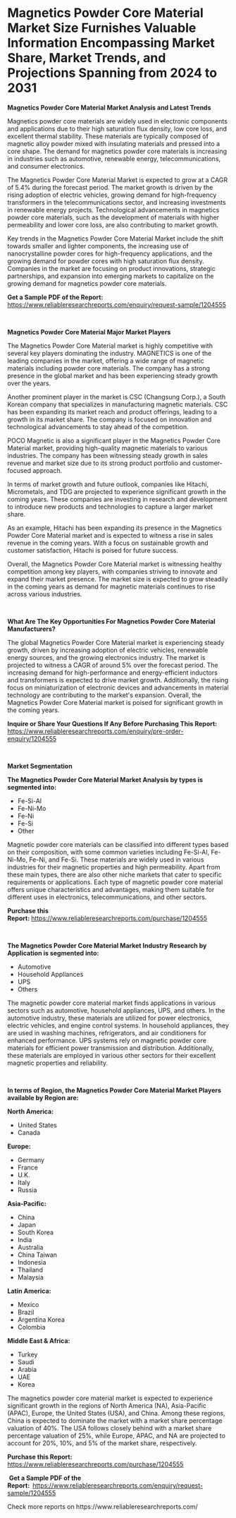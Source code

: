 <p><h1>Magnetics Powder Core Material Market Size Furnishes Valuable Information Encompassing Market Share, Market Trends, and Projections Spanning from 2024 to 2031</h1></p><p><strong>Magnetics Powder Core Material Market Analysis and Latest Trends</strong></p>
<p><p>Magnetics powder core materials are widely used in electronic components and applications due to their high saturation flux density, low core loss, and excellent thermal stability. These materials are typically composed of magnetic alloy powder mixed with insulating materials and pressed into a core shape. The demand for magnetics powder core materials is increasing in industries such as automotive, renewable energy, telecommunications, and consumer electronics.</p><p>The Magnetics Powder Core Material Market is expected to grow at a CAGR of 5.4% during the forecast period. The market growth is driven by the rising adoption of electric vehicles, growing demand for high-frequency transformers in the telecommunications sector, and increasing investments in renewable energy projects. Technological advancements in magnetics powder core materials, such as the development of materials with higher permeability and lower core loss, are also contributing to market growth.</p><p>Key trends in the Magnetics Powder Core Material Market include the shift towards smaller and lighter components, the increasing use of nanocrystalline powder cores for high-frequency applications, and the growing demand for powder cores with high saturation flux density. Companies in the market are focusing on product innovations, strategic partnerships, and expansion into emerging markets to capitalize on the growing demand for magnetics powder core materials.</p></p>
<p><strong>Get a Sample PDF of the Report:&nbsp;</strong> <a href="https://www.reliableresearchreports.com/enquiry/request-sample/1204555">https://www.reliableresearchreports.com/enquiry/request-sample/1204555</a></p>
<p>&nbsp;</p>
<p><strong>Magnetics Powder Core Material Major Market Players</strong></p>
<p><p>The Magnetics Powder Core Material market is highly competitive with several key players dominating the industry. MAGNETICS is one of the leading companies in the market, offering a wide range of magnetic materials including powder core materials. The company has a strong presence in the global market and has been experiencing steady growth over the years.</p><p>Another prominent player in the market is CSC (Changsung Corp.), a South Korean company that specializes in manufacturing magnetic materials. CSC has been expanding its market reach and product offerings, leading to a growth in its market share. The company is focused on innovation and technological advancements to stay ahead of the competition.</p><p>POCO Magnetic is also a significant player in the Magnetics Powder Core Material market, providing high-quality magnetic materials to various industries. The company has been witnessing steady growth in sales revenue and market size due to its strong product portfolio and customer-focused approach.</p><p>In terms of market growth and future outlook, companies like Hitachi, Micrometals, and TDG are projected to experience significant growth in the coming years. These companies are investing in research and development to introduce new products and technologies to capture a larger market share.</p><p>As an example, Hitachi has been expanding its presence in the Magnetics Powder Core Material market and is expected to witness a rise in sales revenue in the coming years. With a focus on sustainable growth and customer satisfaction, Hitachi is poised for future success.</p><p>Overall, the Magnetics Powder Core Material market is witnessing healthy competition among key players, with companies striving to innovate and expand their market presence. The market size is expected to grow steadily in the coming years as demand for magnetic materials continues to rise across various industries.</p></p>
<p>&nbsp;</p>
<p><strong>What Are The Key Opportunities For Magnetics Powder Core Material Manufacturers?</strong></p>
<p><p>The global Magnetics Powder Core Material market is experiencing steady growth, driven by increasing adoption of electric vehicles, renewable energy sources, and the growing electronics industry. The market is projected to witness a CAGR of around 5% over the forecast period. The increasing demand for high-performance and energy-efficient inductors and transformers is expected to drive market growth. Additionally, the rising focus on miniaturization of electronic devices and advancements in material technology are contributing to the market's expansion. Overall, the Magnetics Powder Core Material market is poised for significant growth in the coming years.</p></p>
<p><strong>Inquire or Share Your Questions If Any Before Purchasing This Report:</strong> <a href="https://www.reliableresearchreports.com/enquiry/pre-order-enquiry/1204555">https://www.reliableresearchreports.com/enquiry/pre-order-enquiry/1204555</a></p>
<p>&nbsp;</p>
<p><strong>Market Segmentation</strong></p>
<p><strong>The Magnetics Powder Core Material Market Analysis by types is segmented into:</strong></p>
<p><ul><li>Fe-Si-Al</li><li>Fe-Ni-Mo</li><li>Fe-Ni</li><li>Fe-Si</li><li>Other</li></ul></p>
<p><p>Magnetic powder core materials can be classified into different types based on their composition, with some common varieties including Fe-Si-Al, Fe-Ni-Mo, Fe-Ni, and Fe-Si. These materials are widely used in various industries for their magnetic properties and high permeability. Apart from these main types, there are also other niche markets that cater to specific requirements or applications. Each type of magnetic powder core material offers unique characteristics and advantages, making them suitable for different uses in electronics, telecommunications, and other sectors.</p></p>
<p><strong>Purchase this Report:&nbsp;</strong><a href="https://www.reliableresearchreports.com/purchase/1204555">https://www.reliableresearchreports.com/purchase/1204555</a></p>
<p>&nbsp;</p>
<p><strong>The Magnetics Powder Core Material Market Industry Research by Application is segmented into:</strong></p>
<p><ul><li>Automotive</li><li>Household Appliances</li><li>UPS</li><li>Others</li></ul></p>
<p><p>The magnetic powder core material market finds applications in various sectors such as automotive, household appliances, UPS, and others. In the automotive industry, these materials are utilized for power electronics, electric vehicles, and engine control systems. In household appliances, they are used in washing machines, refrigerators, and air conditioners for enhanced performance. UPS systems rely on magnetic powder core materials for efficient power transmission and distribution. Additionally, these materials are employed in various other sectors for their excellent magnetic properties and reliability.</p></p>
<p>&nbsp;</p>
<p><strong>In terms of Region, the Magnetics Powder Core Material Market Players available by Region are:</strong></p>
<p>
    <p> <strong> North America: </strong>
        <ul>
            <li>United States</li>
            <li>Canada</li>
        </ul>
        </p> 
    <p> <strong> Europe: </strong>
        <ul>
            <li>Germany</li>
            <li>France</li>
            <li>U.K.</li>
            <li>Italy</li>
            <li>Russia</li>
        </ul>
        </p> 
    <p> <strong> Asia-Pacific: </strong>
        <ul>
            <li>China</li>
            <li>Japan</li>
            <li>South Korea</li>
            <li>India</li>
            <li>Australia</li>
            <li>China Taiwan</li>
            <li>Indonesia</li>
            <li>Thailand</li>
            <li>Malaysia</li>
        </ul>
        </p> 
    <p> <strong> Latin America: </strong>
        <ul>
            <li>Mexico</li>
            <li>Brazil</li>
            <li>Argentina Korea</li>
            <li>Colombia</li>
        </ul>
        </p> 
    <p> <strong> Middle East & Africa: </strong>
        <ul>
            <li>Turkey</li>
            <li>Saudi</li>
            <li>Arabia</li>
            <li>UAE</li>
            <li>Korea</li>
        </ul>
    </p>
    </p>
<p><p>The magnetics powder core material market is expected to experience significant growth in the regions of North America (NA), Asia-Pacific (APAC), Europe, the United States (USA), and China. Among these regions, China is expected to dominate the market with a market share percentage valuation of 40%. The USA follows closely behind with a market share percentage valuation of 25%, while Europe, APAC, and NA are projected to account for 20%, 10%, and 5% of the market share, respectively.</p></p>
<p><strong>Purchase this Report: </strong><a href="https://www.reliableresearchreports.com/purchase/1204555">https://www.reliableresearchreports.com/purchase/1204555</a></p>
<p>&nbsp;<strong>Get a Sample PDF of the Report:&nbsp;&nbsp;</strong><a href="https://www.reliableresearchreports.com/enquiry/request-sample/1204555">https://www.reliableresearchreports.com/enquiry/request-sample/1204555</a></p>
<p><strong></strong></p>
<p>Check more reports on https://www.reliableresearchreports.com/</p>